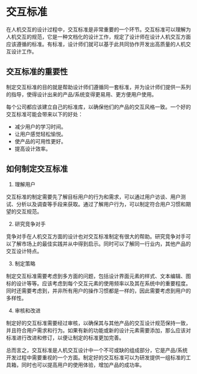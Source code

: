 # 交互标准

在人机交互的设计过程中，交互标准是非常重要的一个环节。交互标准可以理解为人机交互的规范，它是一种文档化的设计工作，规定了设计师在设计人机交互方面应该遵循的标准。有标准，设计师们就可以基于此共同协作开发出高质量的人机交互设计工作。

## 交互标准的重要性

制定交互标准的目的就是帮助设计师们遵循同一套标准，并为设计师们提供一系列的指导，使得设计出来的产品/系统变得更易用、更方便用户使用。

每个公司都应该建立自己的标准库，以确保他们的产品的交互风格一致。一个好的交互标准可能会带来以下的好处：

- 减少用户的学习时间。
- 让用户感觉轻松愉悦。
- 使产品的可用性更好。
- 提高设计效率。

## 如何制定交互标准

1. 理解用户

交互标准的制定需要先了解目标用户的行为和需求，可以通过用户访谈、用户测试、分析以及调查等手段来获取。通过了解用户行为，可以制定符合用户习惯和期望的交互规范。

2. 研究竞争对手

竞争对手在人机交互方面的设计也对交互标准制定有很大的帮助。研究竞争对手可以了解市场上的最佳实践并从中得到启示。同时可以了解同一行业内，其他产品的交互设计特点。

3. 制定策略

制定交互标准需要考虑到多方面的问题，包括设计界面元素的样式、文本编辑、图标的设计等等。应该考虑到每个交互元素的使用频率以及其在系统中的重要程度。同时还需要考虑到，并非所有用户的操作习惯都是一样的，因此需要考虑到用户的多样性。

4. 审核和改进

制定好的交互标准需要经过审核，以确保其与其他产品的交互设计规范保持一致，并且符合用户需求和行为。如果有新的功能或新的设计元素需要添加，那么应该对标准进行改进和修订，以便让制定的标准更加完善。


总而言之，交互标准是人机交互设计中一个不可或缺的组成部分，它是产品/系统开发过程中需要重视的一个方面。制定好的交互标准可以为研发提供一组标准的工具箱，同时也可以提高用户的使用体验，增加产品的成功率。